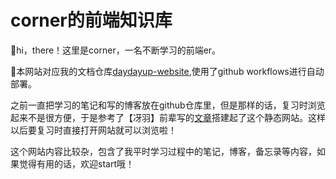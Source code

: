 # corner的前端知识库

👋hi，there！这里是corner，一名不断学习的前端er。

🙌本网站对应我的文档仓库[daydayup-website](https://github.com/adjfks/daydayup-website),使用了github workflows进行自动部署。

之前一直把学习的笔记和写的博客放在github仓库里，但是那样的话，复习时浏览起来不是很方便，于是参考了【冴羽】前辈写的[文章](https://github.com/mqyqingfeng/Blog/issues/235)搭建起了这个静态网站。这样以后要复习时直接打开网站就可以浏览啦！

这个网站内容比较杂，包含了我平时学习过程中的笔记，博客，备忘录等内容，如果觉得有用的话，欢迎start哦！
